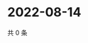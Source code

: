 # 2022-08-14

共 0 条

<!-- BEGIN WEIBO -->
<!-- 最后更新时间 Sun Aug 14 2022 18:17:00 GMT+0800 (China Standard Time) -->

<!-- END WEIBO -->
